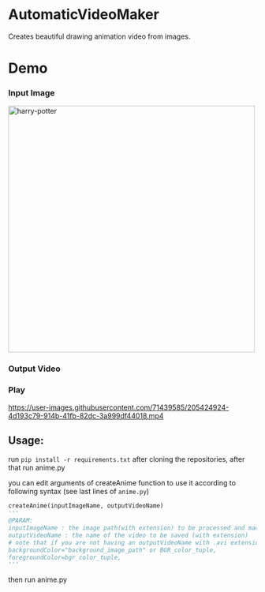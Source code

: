 # AutomaticVideoMaker
Creates beautiful drawing animation video from images.

# Demo

### Input Image
<img src="https://user-images.githubusercontent.com/71439585/205424913-47b4926c-c26f-4d89-895d-12287d7004d4.jpg" alt="harry-potter" width=500px>

### Output Video
### Play

https://user-images.githubusercontent.com/71439585/205424924-4d193c79-914b-41fb-82dc-3a999df44018.mp4




## Usage:

run `pip install -r requirements.txt` after cloning the repositories, after that run anime.py

you can edit arguments of createAnime function to use it according to following syntax (see last lines of `anime.py`)
```python
createAnime(inputImageName, outputVideoName)
'''
@PARAM: 
inputImageName : the image path(with extension) to be processed and made into a video
outputVideoName : the name of the video to be saved (with extension)
# note that if you are not having an outputVideoName with .avi extension then you have to change fourcc in createAnime function
backgroundColor="background_image_path" or BGR_color_tuple,
foregroundColor=bgr_color_tuple,
'''
```

then run anime.py

